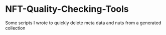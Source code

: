 # NFT-Quality-Checking-Tools
Some scripts I wrote to quickly delete meta data and nuts from a generated collection
